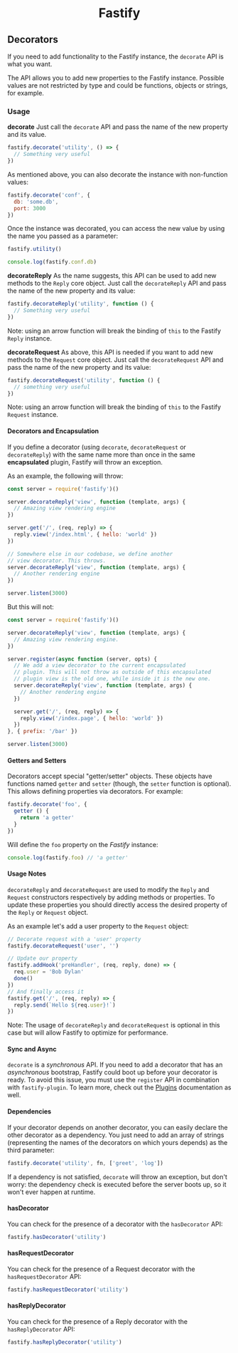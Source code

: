 <h1 align="center">Fastify</h1>

## Decorators

If you need to add functionality to the Fastify instance, the `decorate` API is
what you want.

The API allows you to add new properties to the Fastify instance. Possible
values are not restricted by type and could be functions, objects or strings,
for example.

<a name="usage"></a>
### Usage
<a name="decorate"></a>
**decorate**
Just call the `decorate` API and pass the name of the new property and its value.

```js
fastify.decorate('utility', () => {
  // Something very useful
})
```

As mentioned above, you can also decorate the instance with non-function values:

```js
fastify.decorate('conf', {
  db: 'some.db',
  port: 3000
})
```

Once the instance was decorated, you can access the new value by using the name
you passed as a parameter:

```js
fastify.utility()

console.log(fastify.conf.db)
```

<a name="decorate-reply"></a>
**decorateReply**
As the name suggests, this API can be used to add new methods to the `Reply`
core object. Just call the `decorateReply` API and pass the name of the new
property and its value:

```js
fastify.decorateReply('utility', function () {
  // Something very useful
})
```

Note: using an arrow function will break the binding of `this` to the Fastify
`Reply` instance.

<a name="decorate-request"></a>
**decorateRequest**
As above, this API is needed if you want to add new methods to the `Request`
core object. Just call the `decorateRequest` API and pass the name of the new
property and its value:

```js
fastify.decorateRequest('utility', function () {
  // something very useful
})
```

Note: using an arrow function will break the binding of `this` to the Fastify
`Request` instance.

<a name="decorators-encapsulation"></a>
#### Decorators and Encapsulation

If you define a decorator (using `decorate`, `decorateRequest` or
`decorateReply`) with the same name more than once in the same **encapsulated**
plugin, Fastify will throw an exception.

As an example, the following will throw:

```js
const server = require('fastify')()

server.decorateReply('view', function (template, args) {
  // Amazing view rendering engine
})

server.get('/', (req, reply) => {
  reply.view('/index.html', { hello: 'world' })
})

// Somewhere else in our codebase, we define another
// view decorator. This throws.
server.decorateReply('view', function (template, args) {
  // Another rendering engine
})

server.listen(3000)
```


But this will not:

```js
const server = require('fastify')()

server.decorateReply('view', function (template, args) {
  // Amazing view rendering engine.
})

server.register(async function (server, opts) {
  // We add a view decorator to the current encapsulated
  // plugin. This will not throw as outside of this encapsulated
  // plugin view is the old one, while inside it is the new one.
  server.decorateReply('view', function (template, args) {
    // Another rendering engine
  })

  server.get('/', (req, reply) => {
    reply.view('/index.page', { hello: 'world' })
  })
}, { prefix: '/bar' })

server.listen(3000)
```

<a name="getters-setters"></a>
#### Getters and Setters

Decorators accept special "getter/setter" objects. These objects have functions
named `getter` and `setter` (though, the `setter` function is optional). This
allows defining properties via decorators. For example:

```js
fastify.decorate('foo', {
  getter () {
    return 'a getter'
  }
})
```

Will define the `foo` property on the *Fastify* instance:

```js
console.log(fastify.foo) // 'a getter'
```

<a name="usage_notes"></a>
#### Usage Notes
`decorateReply` and `decorateRequest` are used to modify the `Reply` and
`Request` constructors respectively by adding methods or properties. To update
these properties you should directly access the desired property of the `Reply`
or `Request` object.

As an example let's add a user property to the `Request` object:

```js
// Decorate request with a 'user' property
fastify.decorateRequest('user', '')

// Update our property
fastify.addHook('preHandler', (req, reply, done) => {
  req.user = 'Bob Dylan'
  done()
})
// And finally access it
fastify.get('/', (req, reply) => {
  reply.send(`Hello ${req.user}!`)
})
```
Note: The usage of `decorateReply` and `decorateRequest` is optional in this
case but will allow Fastify to optimize for performance.

<a name="sync-async"></a>
#### Sync and Async
`decorate` is a *synchronous* API. If you need to add a decorator that has an
*asynchronous* bootstrap, Fastify could boot up before your decorator is ready.
To avoid this issue, you must use the `register` API in combination with
`fastify-plugin`. To learn more, check out the
[Plugins](https://github.com/fastify/fastify/blob/master/docs/Plugins.md)
documentation as well.

<a name="dependencies"></a>
#### Dependencies
If your decorator depends on another decorator, you can easily declare the other
decorator as a dependency. You just need to add an array of strings
(representing the names of the decorators on which yours depends) as the third
parameter:

```js
fastify.decorate('utility', fn, ['greet', 'log'])
```

If a dependency is not satisfied, `decorate` will throw an exception, but don't
worry: the dependency check is executed before the server boots up, so it won't
ever happen at runtime.

<a name="has-decorator"></a>
#### hasDecorator
You can check for the presence of a decorator with the `hasDecorator` API:

```js
fastify.hasDecorator('utility')
```

<a name="has-request-decorator"></a>
#### hasRequestDecorator
You can check for the presence of a Request decorator with the
`hasRequestDecorator` API:

```js
fastify.hasRequestDecorator('utility')
```

<a name="has-reply-decorator"></a>
#### hasReplyDecorator
You can check for the presence of a Reply decorator with the
`hasReplyDecorator` API:

```js
fastify.hasReplyDecorator('utility')
```
